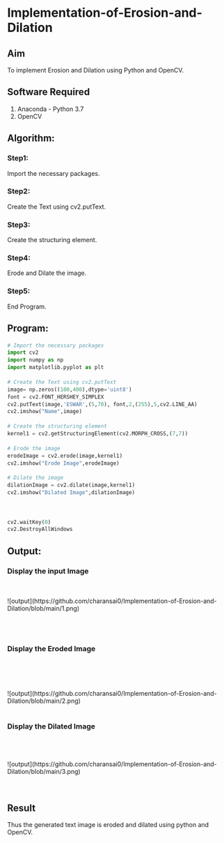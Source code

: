 # Implementation-of-Erosion-and-Dilation
## Aim
To implement Erosion and Dilation using Python and OpenCV.
## Software Required
1. Anaconda - Python 3.7
2. OpenCV
## Algorithm:
### Step1:
Import the necessary packages.

### Step2:
Create the Text using cv2.putText.

### Step3:
Create the structuring element.

### Step4:
Erode and Dilate the image.

### Step5:
End Program.
## Program:

``` Python
# Import the necessary packages
import cv2
import numpy as np
import matplotlib.pyplot as plt

# Create the Text using cv2.putText
image= np.zeros((100,400),dtype='uint8')
font = cv2.FONT_HERSHEY_SIMPLEX
cv2.putText(image,'ESWAR',(5,70), font,2,(255),5,cv2.LINE_AA)
cv2.imshow("Name",image)

# Create the structuring element
kernel1 = cv2.getStructuringElement(cv2.MORPH_CROSS,(7,7))

# Erode the image
erodeImage = cv2.erode(image,kernel1)
cv2.imshow("Erode Image",erodeImage)

# Dilate the image
dilationImage = cv2.dilate(image,kernel1)
cv2.imshow("Dilated Image",dilationImage)



cv2.waitKey(0)
cv2.DestroyAllWindows

```
## Output:

### Display the input Image
<br>
<br>
![output](https://github.com/charansai0/Implementation-of-Erosion-and-Dilation/blob/main/1.png)
<br>
<br>
<br>
<br>

### Display the Eroded Image
<br>
<br>
<br>
<br>
![output](https://github.com/charansai0/Implementation-of-Erosion-and-Dilation/blob/main/2.png)
<br>
<br>

### Display the Dilated Image
<br>
<br>
<br>
![output](https://github.com/charansai0/Implementation-of-Erosion-and-Dilation/blob/main/3.png)
<br>
<br>
<br>

## Result
Thus the generated text image is eroded and dilated using python and OpenCV.
